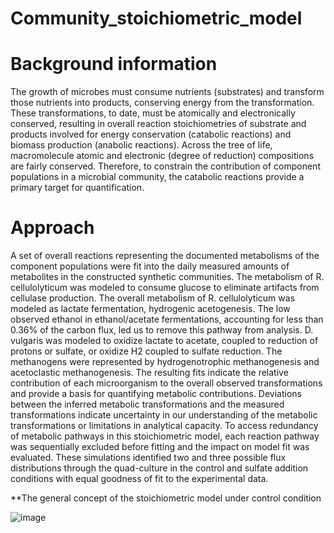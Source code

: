 # Community_stoichiometric_model

# Background information

The growth of microbes must consume nutrients (substrates) and transform those nutrients into products, conserving energy from the transformation. These transformations, to date, must be atomically and electronically conserved, resulting in overall reaction stoichiometries of substrate and products involved for energy conservation (catabolic reactions) and biomass production (anabolic reactions). Across the tree of life, macromolecule atomic and electronic (degree of reduction) compositions are fairly conserved. Therefore, to constrain the contribution of component populations in a microbial community, the catabolic reactions provide a primary target for quantification.

# Approach

A set of overall reactions representing the documented metabolisms of the component populations were fit into the daily measured amounts of metabolites in the constructed synthetic communities. The metabolism of R. cellulolyticum was modeled to consume glucose to eliminate artifacts from cellulase production. The overall metabolism of R. cellulolyticum was modeled as lactate fermentation, hydrogenic acetogenesis. The low observed ethanol in ethanol/acetate fermentations, accounting for less than 0.36% of the carbon flux, led us to remove this pathway from analysis. D. vulgaris was modeled to oxidize lactate to acetate, coupled to reduction of protons or sulfate, or oxidize H2 coupled to sulfate reduction. The methanogens were represented by hydrogenotrophic methanogenesis and acetoclastic methanogenesis. The resulting fits indicate the relative contribution of each microorganism to the overall observed transformations and provide a basis for quantifying metabolic contributions. Deviations between the inferred metabolic transformations and the measured transformations indicate uncertainty in our understanding of the metabolic transformations or limitations in analytical capacity. 
To access redundancy of metabolic pathways in this stoichiometric model, each reaction pathway was sequentially excluded before fitting and the impact on model fit was evaluated. These simulations identified two and three possible flux distributions through the quad-culture in the control and sulfate addition conditions with equal goodness of fit to the experimental data.

**The general concept of the stoichiometric model under control condition

![image](https://user-images.githubusercontent.com/60108209/181587792-5e10ef75-567d-4ed7-b398-cf37ddf3724e.png)


